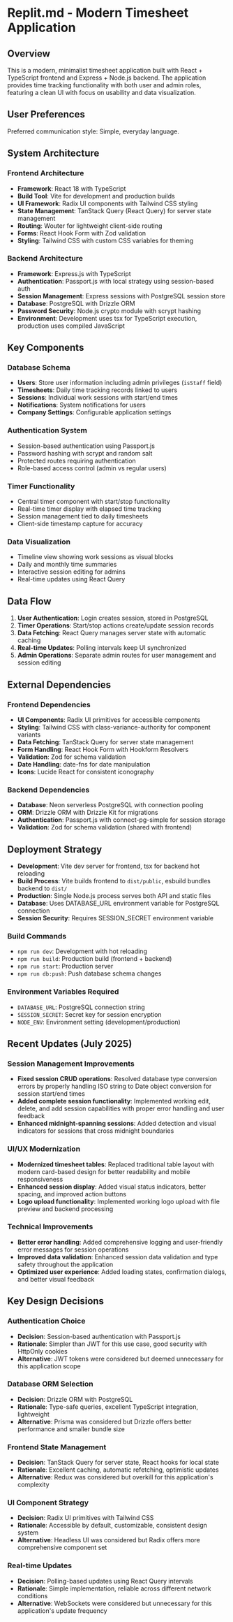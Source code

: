 # Replit.md - Modern Timesheet Application

## Overview

This is a modern, minimalist timesheet application built with React + TypeScript frontend and Express + Node.js backend. The application provides time tracking functionality with both user and admin roles, featuring a clean UI with focus on usability and data visualization.

## User Preferences

Preferred communication style: Simple, everyday language.

## System Architecture

### Frontend Architecture
- **Framework**: React 18 with TypeScript
- **Build Tool**: Vite for development and production builds
- **UI Framework**: Radix UI components with Tailwind CSS styling
- **State Management**: TanStack Query (React Query) for server state management
- **Routing**: Wouter for lightweight client-side routing
- **Forms**: React Hook Form with Zod validation
- **Styling**: Tailwind CSS with custom CSS variables for theming

### Backend Architecture
- **Framework**: Express.js with TypeScript
- **Authentication**: Passport.js with local strategy using session-based auth
- **Session Management**: Express sessions with PostgreSQL session store
- **Database**: PostgreSQL with Drizzle ORM
- **Password Security**: Node.js crypto module with scrypt hashing
- **Environment**: Development uses tsx for TypeScript execution, production uses compiled JavaScript

## Key Components

### Database Schema
- **Users**: Store user information including admin privileges (`isStaff` field)
- **Timesheets**: Daily time tracking records linked to users
- **Sessions**: Individual work sessions with start/end times
- **Notifications**: System notifications for users
- **Company Settings**: Configurable application settings

### Authentication System
- Session-based authentication using Passport.js
- Password hashing with scrypt and random salt
- Protected routes requiring authentication
- Role-based access control (admin vs regular users)

### Timer Functionality
- Central timer component with start/stop functionality
- Real-time timer display with elapsed time tracking
- Session management tied to daily timesheets
- Client-side timestamp capture for accuracy

### Data Visualization
- Timeline view showing work sessions as visual blocks
- Daily and monthly time summaries
- Interactive session editing for admins
- Real-time updates using React Query

## Data Flow

1. **User Authentication**: Login creates session, stored in PostgreSQL
2. **Timer Operations**: Start/stop actions create/update session records
3. **Data Fetching**: React Query manages server state with automatic caching
4. **Real-time Updates**: Polling intervals keep UI synchronized
5. **Admin Operations**: Separate admin routes for user management and session editing

## External Dependencies

### Frontend Dependencies
- **UI Components**: Radix UI primitives for accessible components
- **Styling**: Tailwind CSS with class-variance-authority for component variants
- **Data Fetching**: TanStack Query for server state management
- **Form Handling**: React Hook Form with Hookform Resolvers
- **Validation**: Zod for schema validation
- **Date Handling**: date-fns for date manipulation
- **Icons**: Lucide React for consistent iconography

### Backend Dependencies
- **Database**: Neon serverless PostgreSQL with connection pooling
- **ORM**: Drizzle ORM with Drizzle Kit for migrations
- **Authentication**: Passport.js with connect-pg-simple for session storage
- **Validation**: Zod for schema validation (shared with frontend)

## Deployment Strategy

- **Development**: Vite dev server for frontend, tsx for backend hot reloading
- **Build Process**: Vite builds frontend to `dist/public`, esbuild bundles backend to `dist/`
- **Production**: Single Node.js process serves both API and static files
- **Database**: Uses DATABASE_URL environment variable for PostgreSQL connection
- **Session Security**: Requires SESSION_SECRET environment variable

### Build Commands
- `npm run dev`: Development with hot reloading
- `npm run build`: Production build (frontend + backend)
- `npm run start`: Production server
- `npm run db:push`: Push database schema changes

### Environment Variables Required
- `DATABASE_URL`: PostgreSQL connection string
- `SESSION_SECRET`: Secret key for session encryption
- `NODE_ENV`: Environment setting (development/production)

## Recent Updates (July 2025)

### Session Management Improvements
- **Fixed session CRUD operations**: Resolved database type conversion errors by properly handling ISO string to Date object conversion for session start/end times
- **Added complete session functionality**: Implemented working edit, delete, and add session capabilities with proper error handling and user feedback
- **Enhanced midnight-spanning sessions**: Added detection and visual indicators for sessions that cross midnight boundaries

### UI/UX Modernization
- **Modernized timesheet tables**: Replaced traditional table layout with modern card-based design for better readability and mobile responsiveness
- **Enhanced session display**: Added visual status indicators, better spacing, and improved action buttons
- **Logo upload functionality**: Implemented working logo upload with file preview and backend processing

### Technical Improvements
- **Better error handling**: Added comprehensive logging and user-friendly error messages for session operations
- **Improved data validation**: Enhanced session data validation and type safety throughout the application
- **Optimized user experience**: Added loading states, confirmation dialogs, and better visual feedback

## Key Design Decisions

### Authentication Choice
- **Decision**: Session-based authentication with Passport.js
- **Rationale**: Simpler than JWT for this use case, good security with HttpOnly cookies
- **Alternative**: JWT tokens were considered but deemed unnecessary for this application scope

### Database ORM Selection
- **Decision**: Drizzle ORM with PostgreSQL
- **Rationale**: Type-safe queries, excellent TypeScript integration, lightweight
- **Alternative**: Prisma was considered but Drizzle offers better performance and smaller bundle size

### Frontend State Management
- **Decision**: TanStack Query for server state, React hooks for local state
- **Rationale**: Excellent caching, automatic refetching, optimistic updates
- **Alternative**: Redux was considered but overkill for this application's complexity

### UI Component Strategy
- **Decision**: Radix UI primitives with Tailwind CSS
- **Rationale**: Accessible by default, customizable, consistent design system
- **Alternative**: Headless UI was considered but Radix offers more comprehensive component set

### Real-time Updates
- **Decision**: Polling-based updates using React Query intervals
- **Rationale**: Simple implementation, reliable across different network conditions
- **Alternative**: WebSockets were considered but unnecessary for this application's update frequency